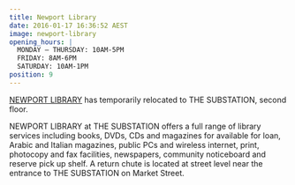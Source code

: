 ```yaml
---
title: Newport Library
date: 2016-01-17 16:36:52 AEST
image: newport-library
opening_hours: |
  MONDAY – THURSDAY: 10AM-5PM
  FRIDAY: 8AM-6PM
  SATURDAY: 10AM-1PM
position: 9
---
```


<!-- https://thesubstation.org.au/show/newport-library/ -->

[NEWPORT LIBRARY](http://libraries.hobsonsbay.vic.gov.au/newport-library) has temporarily relocated to THE SUBSTATION, second floor.

NEWPORT LIBRARY at THE SUBSTATION offers a full range of library services including books, DVDs, CDs and magazines for available for loan, Arabic and Italian magazines, public PCs and wireless internet, print, photocopy and fax facilities, newspapers, community noticeboard and reserve pick up shelf. A return chute is located at street level near the entrance to THE SUBSTATION on Market Street.

